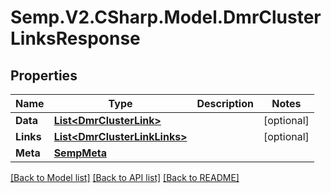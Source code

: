 # Semp.V2.CSharp.Model.DmrClusterLinksResponse
## Properties

Name | Type | Description | Notes
------------ | ------------- | ------------- | -------------
**Data** | [**List&lt;DmrClusterLink&gt;**](DmrClusterLink.md) |  | [optional] 
**Links** | [**List&lt;DmrClusterLinkLinks&gt;**](DmrClusterLinkLinks.md) |  | [optional] 
**Meta** | [**SempMeta**](SempMeta.md) |  | 

[[Back to Model list]](../README.md#documentation-for-models) [[Back to API list]](../README.md#documentation-for-api-endpoints) [[Back to README]](../README.md)

